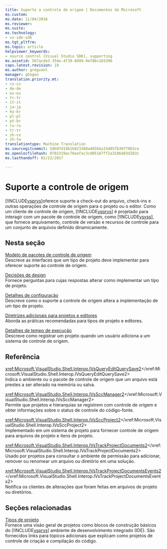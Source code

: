 ```yaml
---
title: Suporte a controle de origem | Documentos do Microsoft
ms.custom: 
ms.date: 11/04/2016
ms.reviewer: 
ms.suite: 
ms.technology:
- vs-ide-sdk
ms.tgt_pltfrm: 
ms.topic: article
helpviewer_keywords:
- source control [Visual Studio SDK], supporting
ms.assetid: 567acde3-354e-4f39-8d99-0ef86c103396
caps.latest.revision: 18
ms.author: gregvanl
manager: ghogen
translation.priority.mt:
- cs-cz
- de-de
- es-es
- fr-fr
- it-it
- ja-jp
- ko-kr
- pl-pl
- pt-br
- ru-ru
- tr-tr
- zh-cn
- zh-tw
translationtype: Machine Translation
ms.sourcegitcommit: 5db97d19b1b823388a465bba15d057b30ff0b3ce
ms.openlocfilehash: 0702319ac76eafac3cd05167ff2a3186d83d283c
ms.lasthandoff: 02/22/2017

---
```

# <a name="supporting-source-control"></a>Suporte a controle de origem
[!INCLUDE[vsprvs](../../code-quality/includes/vsprvs_md.md)]oferece suporte a check-out do arquivo, check-ins e outras operações de controle de origem para o projeto ou o editor. Como um cliente de controle de origem, [!INCLUDE[vsprvs](../../code-quality/includes/vsprvs_md.md)] é projetado para interagir com um pacote de controle de origem, como [!INCLUDE[vsvss](../../extensibility/includes/vsvss_md.md)], que fornece arquivamento, controle de versão e recursos de controle para um conjunto de arquivos definido dinamicamente.  
  
## <a name="in-this-section"></a>Nesta seção  
 [Modelo de pacotes de controle de origem](../../extensibility/internals/model-for-source-control-packages.md)  
 Descreve as interfaces que um tipo de projeto deve implementar para oferecer suporte ao controle de origem.  
  
 [Decisões de design](../../extensibility/internals/source-control-design-decisions.md)  
 Fornece perguntas para cujas respostas alterar como implementar um tipo de projeto.  
  
 [Detalhes de configuração](../../extensibility/internals/source-control-configuration-details.md)  
 Descreve como o suporte a controle de origem altera a implementação de um tipo de projeto.  
  
 [Diretrizes adicionais para projetos e editores](../../extensibility/internals/additional-source-control-guidelines-for-projects-and-editors.md)  
 Aborda as práticas recomendadas para tipos de projeto e editores.  
  
 [Detalhes de tempo de execução](../../extensibility/internals/source-control-runtime-details.md)  
 Descreve como registrar um projeto quando um usuário adiciona a um sistema de controle de origem.  
  
## <a name="reference"></a>Referência  
 <xref:Microsoft.VisualStudio.Shell.Interop.IVsQueryEditQuerySave2></xref:Microsoft.VisualStudio.Shell.Interop.IVsQueryEditQuerySave2>  
 Indica o ambiente ou o pacote de controle de origem que um arquivo está prestes a ser alterado na memória ou salva.  
  
 <xref:Microsoft.VisualStudio.Shell.Interop.IVsSccManager2></xref:Microsoft.VisualStudio.Shell.Interop.IVsSccManager2>  
 Permite que projetos e hierarquias se registrem com controle de origem e obter informações sobre o status de controle do código-fonte.  
  
 <xref:Microsoft.VisualStudio.Shell.Interop.IVsSccProject2></xref:Microsoft.VisualStudio.Shell.Interop.IVsSccProject2>  
 Implementado em um sistema de projeto para fornecer controle de origem para arquivos de projeto e itens de projeto.  
  
 <xref:Microsoft.VisualStudio.Shell.Interop.IVsTrackProjectDocuments2></xref:Microsoft.VisualStudio.Shell.Interop.IVsTrackProjectDocuments2>  
 Usado por projetos para consultar o ambiente de permissão para adicionar, remover ou renomear um arquivo ou diretório em uma solução.  
  
 <xref:Microsoft.VisualStudio.Shell.Interop.IVsTrackProjectDocumentsEvents2></xref:Microsoft.VisualStudio.Shell.Interop.IVsTrackProjectDocumentsEvents2>  
 Notifica os clientes de alterações que foram feitas em arquivos de projeto ou diretórios.  
  
## <a name="related-sections"></a>Seções relacionadas  
 [Tipos de projeto](../../extensibility/internals/project-types.md)  
 Fornece uma visão geral de projetos como blocos de construção básicos do [!INCLUDE[vsprvs](../../code-quality/includes/vsprvs_md.md)] ambiente de desenvolvimento integrado (IDE). São fornecidos links para tópicos adicionais que explicam como projetos de controle de criação e compilação do código.
